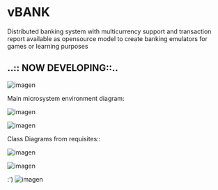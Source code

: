 # vBANK 
Distributed banking system with multicurrency support and transaction report
available as opensource model to create banking emulators for games or learning purposes


 ## ..:: NOW DEVELOPING::.. 

![imagen](https://user-images.githubusercontent.com/107514286/188531687-9a797666-8df1-4c81-a4f2-ceb16372cf27.png)



Main microsystem environment diagram:

![imagen](https://user-images.githubusercontent.com/107514286/188348049-769a3621-df55-4a90-98d0-7f9d8bb259d3.png)



![imagen](https://user-images.githubusercontent.com/107514286/189358945-692da070-86a6-4bd2-b993-9402ddcdb4d3.png)



Class Diagrams from requisites::

![imagen](https://user-images.githubusercontent.com/107514286/188348324-b34945d5-9b58-4f80-acc1-db46f7cc7793.png)

![imagen](https://user-images.githubusercontent.com/107514286/188348434-b8c152e4-c1b6-429e-b960-88c22eb06d41.png)

:')
![imagen](https://user-images.githubusercontent.com/107514286/188509742-b9566b9c-696f-4926-a984-115288862463.png)

